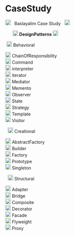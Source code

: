 # CaseStudy
<img width="18" src="https://camo.githubusercontent.com/2e09a94059e9a08a036af4c5605dcd52c5b0761ece0b3b85ff12db6775865463/68747470733a2f2f692e6962622e636f2f50674737774d482f6b697461706c61722e706e67" alt="kitaplar" border="0" data-canonical-src="https://i.ibb.co/PgG7wMH/kitaplar.png" style="max-width: 100%;"> &nbsp; Baslayalim Case Study &nbsp; <img width="18" src="https://camo.githubusercontent.com/2e09a94059e9a08a036af4c5605dcd52c5b0761ece0b3b85ff12db6775865463/68747470733a2f2f692e6962622e636f2f50674737774d482f6b697461706c61722e706e67" alt="kitaplar" border="0" data-canonical-src="https://i.ibb.co/PgG7wMH/kitaplar.png" style="max-width: 100%;">

&nbsp; &nbsp; &nbsp; <img width="18" src="https://camo.githubusercontent.com/79dca64f9f1a9969bae7cf05d90aa4a97b11a303719dd83b99075a66f14403a3/68747470733a2f2f692e6962622e636f2f6e724e647962372f70726f6a652e706e67" alt="proje" border="0" data-canonical-src="https://i.ibb.co/nrNdyb7/proje.png" style="max-width: 100%;"> <b>  DesignPatterns </b>  <img width="18" src="https://camo.githubusercontent.com/79dca64f9f1a9969bae7cf05d90aa4a97b11a303719dd83b99075a66f14403a3/68747470733a2f2f692e6962622e636f2f6e724e647962372f70726f6a652e706e67" alt="proje" border="0" data-canonical-src="https://i.ibb.co/nrNdyb7/proje.png" style="max-width: 100%;">

  &nbsp;<img width="18" src="https://camo.githubusercontent.com/1f14b35923d63137c2054fe5f93c669dee7ac2c287a1a61c81af76e9e874a901/68747470733a2f2f692e6962622e636f2f4e4c6b7a6e434a2f79696c64697a2e706e67" alt="yildiz" border="0" data-canonical-src="https://i.ibb.co/NLkznCJ/yildiz.png" style="max-width: 100%;"> Behavioral

<img width="18" src="https://camo.githubusercontent.com/b232f3f81f38c4cf6a2d8e5c9b06f02f847e91814ee5a16c7cf198be35a4f633/68747470733a2f2f692e6962622e636f2f79594b3559597a2f6e6574776f726b2d70656e74657374696e672e706e67" alt="network-pentesting" border="0" data-canonical-src="https://i.ibb.co/yYK5YYz/network-pentesting.png" style="max-width: 100%;"> ChainOfResponsibility <br>
<img width="18" src="https://camo.githubusercontent.com/b232f3f81f38c4cf6a2d8e5c9b06f02f847e91814ee5a16c7cf198be35a4f633/68747470733a2f2f692e6962622e636f2f79594b3559597a2f6e6574776f726b2d70656e74657374696e672e706e67" alt="network-pentesting" border="0" data-canonical-src="https://i.ibb.co/yYK5YYz/network-pentesting.png" style="max-width: 100%;"> Command <br>
<img width="18" src="https://camo.githubusercontent.com/b232f3f81f38c4cf6a2d8e5c9b06f02f847e91814ee5a16c7cf198be35a4f633/68747470733a2f2f692e6962622e636f2f79594b3559597a2f6e6574776f726b2d70656e74657374696e672e706e67" alt="network-pentesting" border="0" data-canonical-src="https://i.ibb.co/yYK5YYz/network-pentesting.png" style="max-width: 100%;"> interpreter <br>
<img width="18" src="https://camo.githubusercontent.com/b232f3f81f38c4cf6a2d8e5c9b06f02f847e91814ee5a16c7cf198be35a4f633/68747470733a2f2f692e6962622e636f2f79594b3559597a2f6e6574776f726b2d70656e74657374696e672e706e67" alt="network-pentesting" border="0" data-canonical-src="https://i.ibb.co/yYK5YYz/network-pentesting.png" style="max-width: 100%;"> iterator <br>
<img width="18" src="https://camo.githubusercontent.com/b232f3f81f38c4cf6a2d8e5c9b06f02f847e91814ee5a16c7cf198be35a4f633/68747470733a2f2f692e6962622e636f2f79594b3559597a2f6e6574776f726b2d70656e74657374696e672e706e67" alt="network-pentesting" border="0" data-canonical-src="https://i.ibb.co/yYK5YYz/network-pentesting.png" style="max-width: 100%;"> Mediator <br>
<img width="18" src="https://camo.githubusercontent.com/b232f3f81f38c4cf6a2d8e5c9b06f02f847e91814ee5a16c7cf198be35a4f633/68747470733a2f2f692e6962622e636f2f79594b3559597a2f6e6574776f726b2d70656e74657374696e672e706e67" alt="network-pentesting" border="0" data-canonical-src="https://i.ibb.co/yYK5YYz/network-pentesting.png" style="max-width: 100%;"> Memento <br>
<img width="18" src="https://camo.githubusercontent.com/b232f3f81f38c4cf6a2d8e5c9b06f02f847e91814ee5a16c7cf198be35a4f633/68747470733a2f2f692e6962622e636f2f79594b3559597a2f6e6574776f726b2d70656e74657374696e672e706e67" alt="network-pentesting" border="0" data-canonical-src="https://i.ibb.co/yYK5YYz/network-pentesting.png" style="max-width: 100%;"> Observer <br>
<img width="18" src="https://camo.githubusercontent.com/b232f3f81f38c4cf6a2d8e5c9b06f02f847e91814ee5a16c7cf198be35a4f633/68747470733a2f2f692e6962622e636f2f79594b3559597a2f6e6574776f726b2d70656e74657374696e672e706e67" alt="network-pentesting" border="0" data-canonical-src="https://i.ibb.co/yYK5YYz/network-pentesting.png" style="max-width: 100%;"> State <br>
<img width="18" src="https://camo.githubusercontent.com/b232f3f81f38c4cf6a2d8e5c9b06f02f847e91814ee5a16c7cf198be35a4f633/68747470733a2f2f692e6962622e636f2f79594b3559597a2f6e6574776f726b2d70656e74657374696e672e706e67" alt="network-pentesting" border="0" data-canonical-src="https://i.ibb.co/yYK5YYz/network-pentesting.png" style="max-width: 100%;"> Strategy <br>
<img width="18" src="https://camo.githubusercontent.com/b232f3f81f38c4cf6a2d8e5c9b06f02f847e91814ee5a16c7cf198be35a4f633/68747470733a2f2f692e6962622e636f2f79594b3559597a2f6e6574776f726b2d70656e74657374696e672e706e67" alt="network-pentesting" border="0" data-canonical-src="https://i.ibb.co/yYK5YYz/network-pentesting.png" style="max-width: 100%;"> Template <br>
<img width="18" src="https://camo.githubusercontent.com/b232f3f81f38c4cf6a2d8e5c9b06f02f847e91814ee5a16c7cf198be35a4f633/68747470733a2f2f692e6962622e636f2f79594b3559597a2f6e6574776f726b2d70656e74657374696e672e706e67" alt="network-pentesting" border="0" data-canonical-src="https://i.ibb.co/yYK5YYz/network-pentesting.png" style="max-width: 100%;"> Visitor <br>


  &nbsp; <img width="18" src="https://camo.githubusercontent.com/1f14b35923d63137c2054fe5f93c669dee7ac2c287a1a61c81af76e9e874a901/68747470733a2f2f692e6962622e636f2f4e4c6b7a6e434a2f79696c64697a2e706e67" alt="yildiz" border="0" data-canonical-src="https://i.ibb.co/NLkznCJ/yildiz.png" style="max-width: 100%;"> Creational

<img width="18" src="https://camo.githubusercontent.com/b232f3f81f38c4cf6a2d8e5c9b06f02f847e91814ee5a16c7cf198be35a4f633/68747470733a2f2f692e6962622e636f2f79594b3559597a2f6e6574776f726b2d70656e74657374696e672e706e67" alt="network-pentesting" border="0" data-canonical-src="https://i.ibb.co/yYK5YYz/network-pentesting.png" style="max-width: 100%;"> AbstractFactory <br>
<img width="18" src="https://camo.githubusercontent.com/b232f3f81f38c4cf6a2d8e5c9b06f02f847e91814ee5a16c7cf198be35a4f633/68747470733a2f2f692e6962622e636f2f79594b3559597a2f6e6574776f726b2d70656e74657374696e672e706e67" alt="network-pentesting" border="0" data-canonical-src="https://i.ibb.co/yYK5YYz/network-pentesting.png" style="max-width: 100%;"> Builder <br>
<img width="18" src="https://camo.githubusercontent.com/b232f3f81f38c4cf6a2d8e5c9b06f02f847e91814ee5a16c7cf198be35a4f633/68747470733a2f2f692e6962622e636f2f79594b3559597a2f6e6574776f726b2d70656e74657374696e672e706e67" alt="network-pentesting" border="0" data-canonical-src="https://i.ibb.co/yYK5YYz/network-pentesting.png" style="max-width: 100%;"> Factory <br>
<img width="18" src="https://camo.githubusercontent.com/b232f3f81f38c4cf6a2d8e5c9b06f02f847e91814ee5a16c7cf198be35a4f633/68747470733a2f2f692e6962622e636f2f79594b3559597a2f6e6574776f726b2d70656e74657374696e672e706e67" alt="network-pentesting" border="0" data-canonical-src="https://i.ibb.co/yYK5YYz/network-pentesting.png" style="max-width: 100%;"> Prototype <br>
<img width="18" src="https://camo.githubusercontent.com/b232f3f81f38c4cf6a2d8e5c9b06f02f847e91814ee5a16c7cf198be35a4f633/68747470733a2f2f692e6962622e636f2f79594b3559597a2f6e6574776f726b2d70656e74657374696e672e706e67" alt="network-pentesting" border="0" data-canonical-src="https://i.ibb.co/yYK5YYz/network-pentesting.png" style="max-width: 100%;"> Singleton <br>


&nbsp; <img width="18" src="https://camo.githubusercontent.com/1f14b35923d63137c2054fe5f93c669dee7ac2c287a1a61c81af76e9e874a901/68747470733a2f2f692e6962622e636f2f4e4c6b7a6e434a2f79696c64697a2e706e67" alt="yildiz" border="0" data-canonical-src="https://i.ibb.co/NLkznCJ/yildiz.png" style="max-width: 100%;"> Structural

<img width="18" src="https://camo.githubusercontent.com/b232f3f81f38c4cf6a2d8e5c9b06f02f847e91814ee5a16c7cf198be35a4f633/68747470733a2f2f692e6962622e636f2f79594b3559597a2f6e6574776f726b2d70656e74657374696e672e706e67" alt="network-pentesting" border="0" data-canonical-src="https://i.ibb.co/yYK5YYz/network-pentesting.png" style="max-width: 100%;"> Adapter <br>
<img width="18" src="https://camo.githubusercontent.com/b232f3f81f38c4cf6a2d8e5c9b06f02f847e91814ee5a16c7cf198be35a4f633/68747470733a2f2f692e6962622e636f2f79594b3559597a2f6e6574776f726b2d70656e74657374696e672e706e67" alt="network-pentesting" border="0" data-canonical-src="https://i.ibb.co/yYK5YYz/network-pentesting.png" style="max-width: 100%;"> Bridge <br>
<img width="18" src="https://camo.githubusercontent.com/b232f3f81f38c4cf6a2d8e5c9b06f02f847e91814ee5a16c7cf198be35a4f633/68747470733a2f2f692e6962622e636f2f79594b3559597a2f6e6574776f726b2d70656e74657374696e672e706e67" alt="network-pentesting" border="0" data-canonical-src="https://i.ibb.co/yYK5YYz/network-pentesting.png" style="max-width: 100%;"> Composite <br>
<img width="18" src="https://camo.githubusercontent.com/b232f3f81f38c4cf6a2d8e5c9b06f02f847e91814ee5a16c7cf198be35a4f633/68747470733a2f2f692e6962622e636f2f79594b3559597a2f6e6574776f726b2d70656e74657374696e672e706e67" alt="network-pentesting" border="0" data-canonical-src="https://i.ibb.co/yYK5YYz/network-pentesting.png" style="max-width: 100%;"> Decorator <br>
<img width="18" src="https://camo.githubusercontent.com/b232f3f81f38c4cf6a2d8e5c9b06f02f847e91814ee5a16c7cf198be35a4f633/68747470733a2f2f692e6962622e636f2f79594b3559597a2f6e6574776f726b2d70656e74657374696e672e706e67" alt="network-pentesting" border="0" data-canonical-src="https://i.ibb.co/yYK5YYz/network-pentesting.png" style="max-width: 100%;"> Facade <br>
<img width="18" src="https://camo.githubusercontent.com/b232f3f81f38c4cf6a2d8e5c9b06f02f847e91814ee5a16c7cf198be35a4f633/68747470733a2f2f692e6962622e636f2f79594b3559597a2f6e6574776f726b2d70656e74657374696e672e706e67" alt="network-pentesting" border="0" data-canonical-src="https://i.ibb.co/yYK5YYz/network-pentesting.png" style="max-width: 100%;"> Flyweight <br>
<img width="18" src="https://camo.githubusercontent.com/b232f3f81f38c4cf6a2d8e5c9b06f02f847e91814ee5a16c7cf198be35a4f633/68747470733a2f2f692e6962622e636f2f79594b3559597a2f6e6574776f726b2d70656e74657374696e672e706e67" alt="network-pentesting" border="0" data-canonical-src="https://i.ibb.co/yYK5YYz/network-pentesting.png" style="max-width: 100%;"> Proxy <br>
